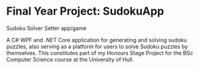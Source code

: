 # Final Year Project: SudokuApp
Sudoku Solver Setter app/game

A C# WPF and .NET Core application for generating and solving sudoku puzzles, also serving as a platform for users to solve Sudoku puzzles by themselves. 
This constitutes part of my Honours Stage Project for the BSc Computer Science course at the University of Hull. 
